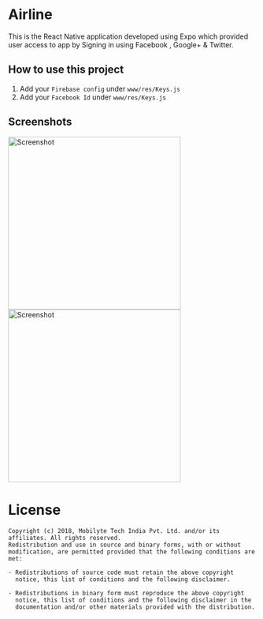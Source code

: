 # Airline

This is the React Native application developed using Expo which provided user access to app by Signing in using Facebook , Google+ & Twitter.

## How to use this project
1. Add your `Firebase config` under `www/res/Keys.js`
2. Add your `Facebook Id` under `www/res/Keys.js`

## Screenshots
<img src="Screenshot_2018-01-11-22-42-20.png" alt="Screenshot" width="350" />
<img src="Screenshot_2018-01-11-22-42-33.png" alt="Screenshot" width="350" /> 

# License

    Copyright (c) 2018, Mobilyte Tech India Pvt. Ltd. and/or its affiliates. All rights reserved.
    Redistribution and use in source and binary forms, with or without
    modification, are permitted provided that the following conditions are met:
    
    - Redistributions of source code must retain the above copyright
      notice, this list of conditions and the following disclaimer.
    
    - Redistributions in binary form must reproduce the above copyright
      notice, this list of conditions and the following disclaimer in the
      documentation and/or other materials provided with the distribution.
